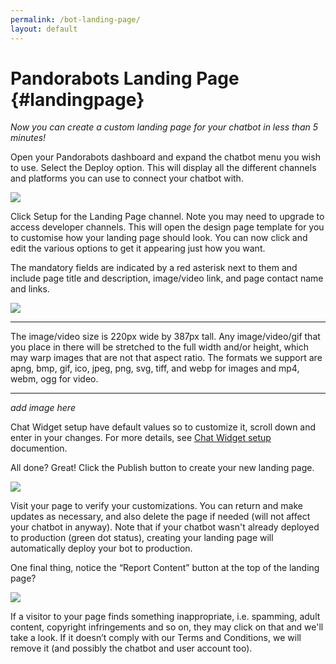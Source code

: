 ```yaml
---
permalink: /bot-landing-page/
layout: default
---
```


<div markdown="1" class="pb-docs__content">

# Pandorabots Landing Page {#landingpage}

_Now you can create a custom landing page for your chatbot in less than 5 minutes!_

Open your Pandorabots dashboard and expand the chatbot menu you wish to use. Select the Deploy option. 
This will display all the different channels and platforms you can use to connect your chatbot with. 

![](/docs/assets/img/bot-landing-page-deploy.png)  

Click Setup for the Landing Page channel. Note you may need to upgrade to access developer channels. 
This will open the design page template for you to customise how your landing page should look. 
You can now click and edit the various options to get it appearing just how you want.

The mandatory fields are indicated by a red asterisk next to them and include page title and description, 
image/video link, and page contact name and links.

![](/docs/assets/img/bot-landing-page-contact.png)

---

The image/video size is 220px wide by 387px tall. Any image/video/gif that you place in there will be stretched to the full width and/or height, which may warp images that are not that aspect ratio. The formats we support are apng, bmp, gif, ico, jpeg, png, svg, tiff, and webp for images and mp4, webm, ogg for video.

---

_add image here_

Chat Widget setup have default values so to customize it, scroll down and enter in your changes. For more details, see [Chat Widget setup](/docs/integrations#browser) documention.

All done? Great! Click the Publish button to create your new landing page. 

![](/docs/assets/img/bot-landing-page-deploy-update.png)

Visit your page to verify your customizations. You can return and make updates as necessary, and 
also delete the page if needed (will not affect your chatbot in anyway). Note that if your chatbot
wasn't already deployed to production (green dot status), creating your landing page will automatically
deploy your bot to production.

One final thing, notice the “Report Content” button at the top of the landing page?

![](/docs/assets/img/bot-landing-page-report.png)  

If a visitor to your page finds something inappropriate, i.e. spamming, adult content, copyright infringements 
and so on, they may click on that and we'll take a look. If it doesn’t comply with our Terms and Conditions, 
we will remove it (and possibly the chatbot and user account too).

</div>
